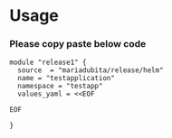 # Usage

### Please copy paste below code 
```
module "release1" {
  source  = "mariadubita/release/helm"
  name = "testapplication"
  namespace = "testapp"
  values_yaml = <<EOF

EOF

}

```
